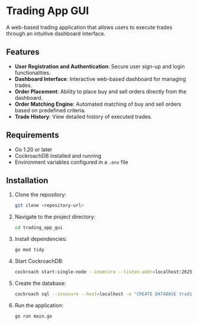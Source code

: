 
# Trading App GUI

A web-based trading application that allows users to execute trades through an intuitive dashboard interface.

## Features

- **User Registration and Authentication**: Secure user sign-up and login functionalities.
- **Dashboard Interface**: Interactive web-based dashboard for managing trades.
- **Order Placement**: Ability to place buy and sell orders directly from the dashboard.
- **Order Matching Engine**: Automated matching of buy and sell orders based on predefined criteria.
- **Trade History**: View detailed history of executed trades.

## Requirements

- Go 1.20 or later
- CockroachDB installed and running
- Environment variables configured in a `.env` file

## Installation

1. Clone the repository:
   ```bash
   git clone <repository-url>
   ```
2. Navigate to the project directory:
   ```bash
   cd trading_app_gui
   ```
3. Install dependencies:
   ```bash
   go mod tidy
   ```
4. Start CockroachDB:
   ```bash
   cockroach start-single-node --insecure --listen-addr=localhost:26257
   ```
5. Create the database:
   ```bash
   cockroach sql --insecure --host=localhost -e "CREATE DATABASE trading;"
   ```
6. Run the application:
   ```bash
   go run main.go
   ```

<!-- For a detailed explanation in Japanese, please refer to the following article:
[CLI通貨取引アプリ作ってみた](https://zenn.dev/genn_tmm/articles/70a2d9025ebdb4) -->
